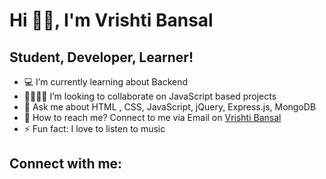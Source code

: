 <h1 style="align: center">Hi 👋🏻, I'm Vrishti Bansal</h1>
<h2 style="align: center">Student, Developer, Learner!</h2>


<ul>
<li>💻 I’m currently learning about Backend</li>
<li>🤜🏻🤛🏻 I’m looking to collaborate on JavaScript based projects</li>
<li>💬 Ask me about HTML , CSS, JavaScript, jQuery, Express.js, MongoDB</li>
<li>📧 How to reach me? Connect to me via Email on <a href="mailto:vrishti2012@gmail.com">Vrishti Bansal</a></li>
<li>⚡ Fun fact: I love to listen to music</li>
</ul>

<h2> Connect with me:</h2>

<!--   
    <a href="https://www.w3.org/html/" rel="nofollow"> 
        <code><img src="https://raw.githubusercontent.com/devicons/devicon/master/icons/html5/html5-original.svg" alt="html5" style="max-width: 100%;" width="40" height="40"></code> 
    </a>  
    <a href="https://www.w3schools.com/css/" rel="nofollow"> 
        <code><img src="https://raw.githubusercontent.com/devicons/devicon/master/icons/css3/css3-original.svg" alt="css3" style="max-width: 100%;" width="40" height="40"></code>  
    </a> 
    <a href="https://developer.mozilla.org/en-US/docs/Web/JavaScript" rel="nofollow"> 
        <code><img src="https://raw.githubusercontent.com/devicons/devicon/master/icons/javascript/javascript-plain.svg" alt="javascript" style="max-width: 100%;" width="40" height="40"></code>  
    </a>
    <a href="https://getbootstrap.com" rel="nofollow"> 
        <code><img src="https://raw.githubusercontent.com/devicons/devicon/master/icons/bootstrap/bootstrap-plain.svg" alt="bootstrap" style="max-width: 100%;" width="40" height="40"></code>  
    </a> 
    <a href="https://www.cprogramming.com/" rel="nofollow"> 
        <code><img src="https://raw.githubusercontent.com/devicons/devicon/master/icons/c/c-original.svg" alt="c" style="max-width: 100%;" width="40" height="40"> </code> 
    </a> 
    <a href="https://www.w3schools.com/cpp/" rel="nofollow"> 
        <code><img src="https://raw.githubusercontent.com/devicons/devicon/master/icons/cplusplus/cplusplus-original.svg" alt="cplusplus" style="max-width: 100%;" width="40" height="40"></code>  
    </a>
    <a href="https://git-scm.com/" rel="nofollow"> 
        <code><img src="https://raw.githubusercontent.com/devicons/devicon/master/icons/git/git-original.svg" alt="git" style="max-width: 100%;" width="40" height="40"></code>  
    </a> 
    <a href="https://www.linux.org/" rel="nofollow"> 
        <code><img src="https://raw.githubusercontent.com/devicons/devicon/master/icons/linux/linux-original.svg" alt="linux" style="max-width: 100%;" width="40" height="40"></code>  
    </a>  -->

<!-- - 👋 Hi, I’m @vrishtibansal12
- 👀 I’m interested in ...
- 🌱 I’m currently learning ...
- 💞️ I’m looking to collaborate on ...
- 📫 How to reach me ... -->

<!---
vrishtibansal12/vrishtibansal12 is a ✨ special ✨ repository because its `README.md` (this file) appears on your GitHub profile.
You can click the Preview link to take a look at your changes.
--->
